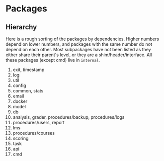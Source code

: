 # Packages

## Hierarchy

Here is a rough sorting of the packages by dependencies.
Higher numbers depend on lower numbers,
and packages with the same number do not depend on each other.
Most subpackages have not been listed as they either share their parent's level,
or they are a shim/header/interface.
All these packages (except cmd) live in `internal`.

 1. exit, timestamp
 2. log
 3. util
 4. config
 5. common, stats
 6. email
 7. docker
 8. model
 9. db
 10. analysis, grader, procedures/backup, procedures/logs
 11. procedures/users, report
 12. lms
 13. procedures/courses
 14. scoring
 15. task
 16. api
 17. cmd
